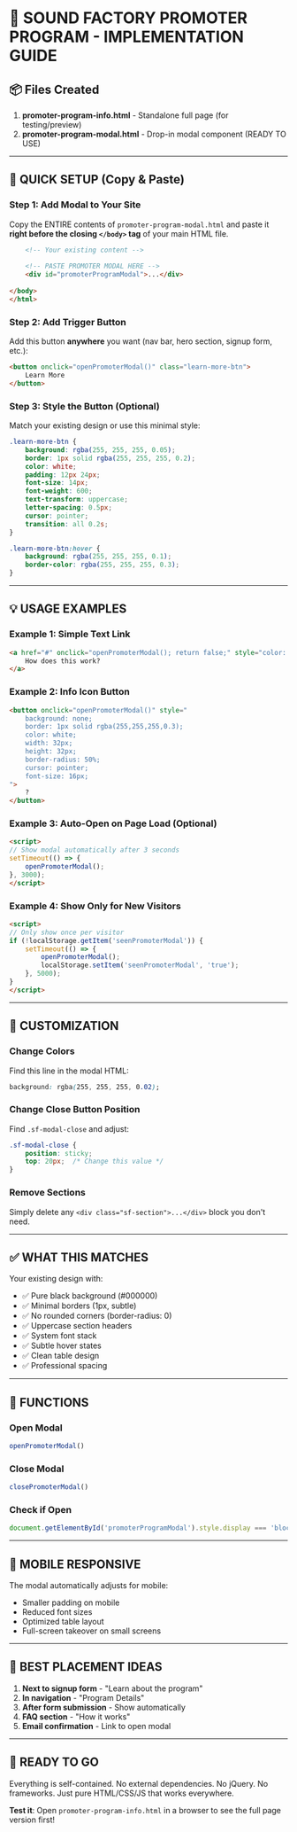 # 🎯 SOUND FACTORY PROMOTER PROGRAM - IMPLEMENTATION GUIDE

## 📦 Files Created

1. **promoter-program-info.html** - Standalone full page (for testing/preview)
2. **promoter-program-modal.html** - Drop-in modal component (READY TO USE)

---

## 🚀 QUICK SETUP (Copy & Paste)

### Step 1: Add Modal to Your Site
Copy the ENTIRE contents of `promoter-program-modal.html` and paste it **right before the closing `</body>` tag** of your main HTML file.

```html
    <!-- Your existing content -->
    
    <!-- PASTE PROMOTER MODAL HERE -->
    <div id="promoterProgramModal">...</div>
    
</body>
</html>
```

### Step 2: Add Trigger Button
Add this button **anywhere** you want (nav bar, hero section, signup form, etc.):

```html
<button onclick="openPromoterModal()" class="learn-more-btn">
    Learn More
</button>
```

### Step 3: Style the Button (Optional)
Match your existing design or use this minimal style:

```css
.learn-more-btn {
    background: rgba(255, 255, 255, 0.05);
    border: 1px solid rgba(255, 255, 255, 0.2);
    color: white;
    padding: 12px 24px;
    font-size: 14px;
    font-weight: 600;
    text-transform: uppercase;
    letter-spacing: 0.5px;
    cursor: pointer;
    transition: all 0.2s;
}

.learn-more-btn:hover {
    background: rgba(255, 255, 255, 0.1);
    border-color: rgba(255, 255, 255, 0.3);
}
```

---

## 💡 USAGE EXAMPLES

### Example 1: Simple Text Link
```html
<a href="#" onclick="openPromoterModal(); return false;" style="color: white; text-decoration: underline;">
    How does this work?
</a>
```

### Example 2: Info Icon Button
```html
<button onclick="openPromoterModal()" style="
    background: none;
    border: 1px solid rgba(255,255,255,0.3);
    color: white;
    width: 32px;
    height: 32px;
    border-radius: 50%;
    cursor: pointer;
    font-size: 16px;
">
    ?
</button>
```

### Example 3: Auto-Open on Page Load (Optional)
```html
<script>
// Show modal automatically after 3 seconds
setTimeout(() => {
    openPromoterModal();
}, 3000);
</script>
```

### Example 4: Show Only for New Visitors
```html
<script>
// Only show once per visitor
if (!localStorage.getItem('seenPromoterModal')) {
    setTimeout(() => {
        openPromoterModal();
        localStorage.setItem('seenPromoterModal', 'true');
    }, 5000);
}
</script>
```

---

## 🎨 CUSTOMIZATION

### Change Colors
Find this line in the modal HTML:
```css
background: rgba(255, 255, 255, 0.02);
```

### Change Close Button Position
Find `.sf-modal-close` and adjust:
```css
.sf-modal-close {
    position: sticky;
    top: 20px;  /* Change this value */
}
```

### Remove Sections
Simply delete any `<div class="sf-section">...</div>` block you don't need.

---

## ✅ WHAT THIS MATCHES

Your existing design with:
- ✅ Pure black background (#000000)
- ✅ Minimal borders (1px, subtle)
- ✅ No rounded corners (border-radius: 0)
- ✅ Uppercase section headers
- ✅ System font stack
- ✅ Subtle hover states
- ✅ Clean table design
- ✅ Professional spacing

---

## 🔧 FUNCTIONS

### Open Modal
```javascript
openPromoterModal()
```

### Close Modal
```javascript
closePromoterModal()
```

### Check if Open
```javascript
document.getElementById('promoterProgramModal').style.display === 'block'
```

---

## 📱 MOBILE RESPONSIVE

The modal automatically adjusts for mobile:
- Smaller padding on mobile
- Reduced font sizes
- Optimized table layout
- Full-screen takeover on small screens

---

## 🎯 BEST PLACEMENT IDEAS

1. **Next to signup form** - "Learn about the program"
2. **In navigation** - "Program Details"
3. **After form submission** - Show automatically
4. **FAQ section** - "How it works"
5. **Email confirmation** - Link to open modal

---

## 🚀 READY TO GO

Everything is self-contained. No external dependencies. No jQuery. No frameworks. Just pure HTML/CSS/JS that works everywhere.

**Test it**: Open `promoter-program-info.html` in a browser to see the full page version first!